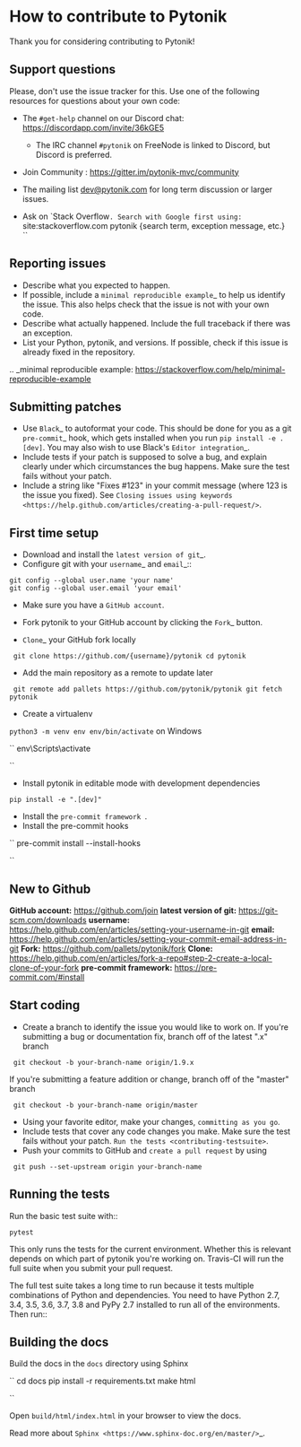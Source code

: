 How to contribute to Pytonik
============================

Thank you for considering contributing to Pytonik!

Support questions
-----------------

Please, don't use the issue tracker for this. Use one of the following
resources for questions about your own code:

* The ``#get-help`` channel on our Discord chat: https://discordapp.com/invite/36kGE5

	* The IRC channel ``#pytonik`` on FreeNode is linked to Discord, but
		Discord is preferred.

* Join Community : https://gitter.im/pytonik-mvc/community

* The mailing list dev@pytonik.com for long term discussion or larger issues.
* Ask on `Stack Overflow``. Search with Google first using:
	``site:stackoverflow.com pytonik {search term, exception message, etc.} ``


Reporting issues
----------------

- Describe what you expected to happen.
- If possible, include a `minimal reproducible example`_ to help us
	identify the issue. This also helps check that the issue is not with
	your own code.
- Describe what actually happened. Include the full traceback if there was an
	exception.
- List your Python, pytonik, and versions. If possible, check if this
	issue is already fixed in the repository.

.. _minimal reproducible example: https://stackoverflow.com/help/minimal-reproducible-example

Submitting patches
------------------

- Use ``Black``_ to autoformat your code. This should be done for you as a
	git ``pre-commit``_ hook, which gets installed when you run ``pip install -e .[dev]``.
	You may also wish to use Black's ``Editor integration``_.
- Include tests if your patch is supposed to solve a bug, and explain
	clearly under which circumstances the bug happens. Make sure the test fails
	without your patch.
- Include a string like "Fixes #123" in your commit message
	(where 123 is the issue you fixed).
	See `Closing issues using keywords
	<https://help.github.com/articles/creating-a-pull-request/>`.

First time setup
----------------

- Download and install the `latest version of git`_.
- Configure git with your `username`_ and `email`_::
```
git config --global user.name 'your name'
git config --global user.email 'your email'
```
- Make sure you have a ``GitHub account``.
- Fork pytonik to your GitHub account by clicking the `Fork`_ button.

- `Clone`_ your GitHub fork locally

`` 
git clone https://github.com/{username}/pytonik
cd pytonik 
``

- Add the main repository as a remote to update later

`` 
git remote add pallets https://github.com/pytonik/pytonik
git fetch pytonik
``

- Create a virtualenv

``
python3 -m venv env
env/bin/activate
``
on Windows

`` 
env\Scripts\activate

``

- Install pytonik in editable mode with development dependencies

`` pip install -e ".[dev]" ``

- Install the ``pre-commit framework ``.
- Install the pre-commit hooks

`` 
pre-commit install --install-hooks

``

New to Github
------------

**GitHub account:** https://github.com/join
**latest version of git:** https://git-scm.com/downloads
**username:** https://help.github.com/en/articles/setting-your-username-in-git
**email:** https://help.github.com/en/articles/setting-your-commit-email-address-in-git
**Fork:** https://github.com/pallets/pytonik/fork
**Clone:** https://help.github.com/en/articles/fork-a-repo#step-2-create-a-local-clone-of-your-fork
**pre-commit framework:** https://pre-commit.com/#install

Start coding
------------

- Create a branch to identify the issue you would like to work on. If you're submitting a bug or documentation fix, branch off of the latest ".x" branch

`` 
git checkout -b your-branch-name origin/1.9.x 
``

If you're submitting a feature addition or change, branch off of the
"master" branch

`` 
git checkout -b your-branch-name origin/master
``

- Using your favorite editor, make your changes, `` committing as you go ``.
- Include tests that cover any code changes you make. Make sure the test fails without your patch. `` Run the tests <contributing-testsuite> ``.
- Push your commits to GitHub and ``create a pull request`` by using

`` 
git push --set-upstream origin your-branch-name 
``


Running the tests
-----------------

Run the basic test suite with::

``pytest``

This only runs the tests for the current environment. Whether this is relevant
depends on which part of pytonik you're working on. Travis-CI will run the full
suite when you submit your pull request.

The full test suite takes a long time to run because it tests multiple
combinations of Python and dependencies. You need to have Python 2.7, 3.4,
3.5, 3.6, 3.7, 3.8 and PyPy 2.7 installed to run all of the environments. Then run::

Building the docs
-----------------

Build the docs in the ``docs`` directory using Sphinx

``
cd docs
pip install -r requirements.txt
make html

``

Open ``build/html/index.html`` in your browser to view the docs.

Read more about `Sphinx <https://www.sphinx-doc.org/en/master/>`_.
